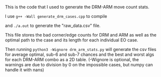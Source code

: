This is the code that I used to generate the DRM-ARM move count stats.

I use `g++ -Wall generate_drm_cases.cpp` to compile

and `./a.out` to generate the "raw_data.csv" file.

This file stores the bad corner/edge counts for DRM and ARM as well as the optimal path to the case and its length for each individual EO case.

Then running `python3 -Wignore drm_arm_stats.py` will generate the csv files for average optimal, sub-6 and sub-7 chances and the best and worst algs for each DRM-ARM combo as a 2D table. (-Wignore is optional, the warnings are due to division by 0 on the impossible cases, but numpy can handle it with nans)